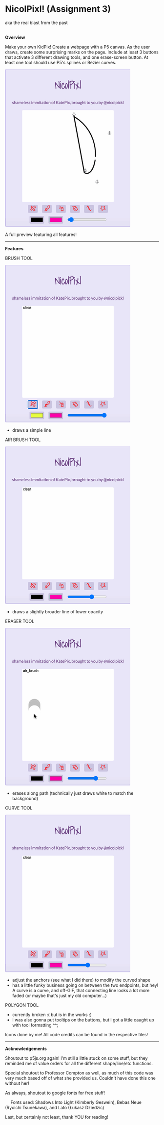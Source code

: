 NicolPixl! (Assignment 3)
===
aka the real blast from the past
<br>
<br>

**Overview**

Make your own KidPix! Create a webpage with a P5 canvas. As the user draws, create some surprising marks on the page. Include at least 3 buttons that activate 3 different drawing tools, and one erase-screen button. At least one tool should use P5's splines or Bezier curves.

![full preview](../src/a3imgs/testa3a.gif)

A full preview featuring all features!

<hr>

**Features**

BRUSH TOOL

![full preview](../src/a3imgs/a3brush.gif)

- draws a simple line

AIR BRUSH TOOL

![full preview](../src/a3imgs/a3air.gif)

- draws a slightly broader line of lower opacity

ERASER TOOL

![full preview](../src/a3imgs/a3erase.gif)

- erases along path (technically just draws white to match the background)

CURVE TOOL

![full preview](../src/a3imgs/a3curve.gif)

- adjust the anchors (see what I did there) to modify the curved shape
- has a little funky business going on between the two endpoints, but hey! A curve is a curve, and off-GIF, that connecting line looks a lot more faded (or maybe that's just my old computer...)

POLYGON TOOL

- currently broken :( but is in the works :)
- I was also gonna put tooltips on the buttons, but I got a little caught up with tool formatting ^^;

Icons done by me! All code credits can be found in the respective files!

<hr>

**Acknowledgements**

Shoutout to p5js.org again! I'm still a little stuck on some stuff, but they reminded me of value orders for all the different shape/line/etc functions.

Special shoutout to Professor Compton as well, as much of this code was very much based off of what she provided us. Couldn't have done this one without her!


As always, shoutout to google fonts for free stuff!

&emsp; Fonts used: Shadows Into Light (Kimberly Geswein), Bebas Neue (Ryoichi Tsunekawa), and Lato (Łukasz Dziedzic)

Last, but certainly not least, thank YOU for reading!